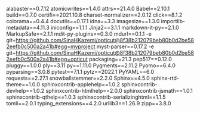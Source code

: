 alabaster==0.7.12
atomicwrites==1.4.0
attrs==21.4.0
Babel==2.10.1
build==0.7.0
certifi==2021.10.8
charset-normalizer==2.0.12
click==8.1.2
colorama==0.4.4
docutils==0.17.1
idna==3.3
imagesize==1.3.0
importlib-metadata==4.11.3
iniconfig==1.1.1
Jinja2==3.1.1
markdown-it-py==2.1.0
MarkupSafe==2.1.1
mdit-py-plugins==0.3.0
mdurl==0.1.1
-e git+https://github.com/SinaHKazemi/opticut@8f38b212079beb80b0d2be582eefb0c500a2a41b#egg=myproject
myst-parser==0.17.2
-e git+https://github.com/SinaHKazemi/opticut@8f38b212079beb80b0d2be582eefb0c500a2a41b#egg=opticut
packaging==21.3
pep517==0.12.0
pluggy==1.0.0
ply==3.11
py==1.11.0
Pygments==2.11.2
Pyomo==6.4.0
pyparsing==3.0.8
pytest==7.1.1
pytz==2022.1
PyYAML==6.0
requests==2.27.1
snowballstemmer==2.2.0
Sphinx==4.5.0
sphinx-rtd-theme==1.0.0
sphinxcontrib-applehelp==1.0.2
sphinxcontrib-devhelp==1.0.2
sphinxcontrib-htmlhelp==2.0.0
sphinxcontrib-jsmath==1.0.1
sphinxcontrib-qthelp==1.0.3
sphinxcontrib-serializinghtml==1.1.5
tomli==2.0.1
typing_extensions==4.2.0
urllib3==1.26.9
zipp==3.8.0
